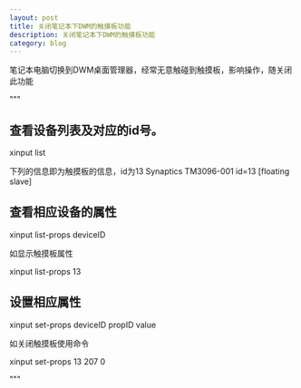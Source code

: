 ```yaml
---
layout: post
title: 关闭笔记本下DWM的触摸板功能
description: 关闭笔记本下DWM的触摸板功能
category: blog
---
```


笔记本电脑切换到DWM桌面管理器，经常无意触碰到触摸板，影响操作，随关闭此功能

"""
## 查看设备列表及对应的id号。
xinput list 

下列的信息即为触摸板的信息，id为13
 Synaptics TM3096-001						id=13	[floating slave]

## 查看相应设备的属性

xinput list-props deviceID

如显示触摸板属性

xinput list-props 13

## 设置相应属性

xinput set-props deviceID propID  value

如关闭触摸板使用命令

xinput set-props 13 207 0

"""



[Gsize]:    http://gsize.github.io  "Gsize"
